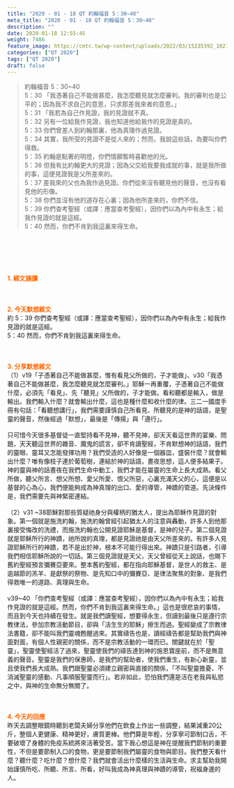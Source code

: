 ```yaml
---
title: "2020 - 01 - 18 QT 約翰福音 5：30~40"
meta_title: "2020 - 01 - 18 QT 約翰福音 5：30~40"
description: ""
date: 2020-01-18 12:55:45
weight: 7486
feature_image: https://cmtc.tw/wp-content/uploads/2022/03/15235392_10211799862337740_180693556567566654_o-1.webp
categories: ["QT 2020"]
tags: ["QT 2020"]
draft: false
---
```


<blockquote>約翰福音 5：30~40<br />
5：30 「我憑著自己不能做甚麼，我怎麼聽見就怎麼審判。我的審判也是公平的；因為我不求自己的意思，只求那差我來者的意思。」<br />
5：31 「我若為自己作見證，我的見證就不真。<br />
5：32 另有一位給我作見證，我也知道他給我作的見證是真的。<br />
5：33 你們曾差人到約翰那裏，他為真理作過見證。<br />
5：34 其實，我所受的見證不是從人來的；然而，我說這些話，為要叫你們得救。<br />
5：35 約翰是點著的明燈，你們情願暫時喜歡他的光。<br />
5：36 但我有比約翰更大的見證；因為父交給我要我成就的事，就是我所做的事，這便見證我是父所差來的。<br />
5：37 差我來的父也為我作過見證。你們從來沒有聽見他的聲音，也沒有看見他的形像。<br />
5：38 你們並沒有他的道存在心裏；因為他所差來的，你們不信。<br />
5：39 你們查考聖經（或譯：應當查考聖經），因你們以為內中有永生；給我作見證的就是這經。<br />
5：40 然而，你們不肯到我這裏來得生命。</blockquote><br />
&nbsp;<br />
<br />
&nbsp;<br />
<br />
<span style="color: #ff6600;"><strong>1. </strong><strong>經文誦讀</strong></span><br />
<br />
<span style="color: #ff6600;"><strong> </strong></span><br />
<br />
<span style="color: #ff6600;"><strong>2. 今天默想</strong><strong>經文<br />
</strong></span>約 5：39 你們查考聖經（或譯：應當查考聖經），因你們以為內中有永生；給我作見證的就是這經。<br />
5：40 然而，你們不肯到我這裏來得生命。<br />
<br />
&nbsp;<br />
<br />
<span style="color: #ff6600;"><strong>3. 分享默想經文<br />
</strong></span>（1）v19「子憑著自己不能做甚麼，惟有看見父所做的，子才能做」、v30「我憑著自己不能做甚麼，我怎麼聽見就怎麼審判。」耶穌一再重覆，子憑著自己不能做什麼，必須先「看見」、先「聽見」父所做的，子才能做。看和聽都是輸入，做是輸出。我們輸入什麼？就會輸出什麼，這也是種什麼和收什麼的律。三二一國度手冊有句話：「看聽想講行」，我們需要謹慎自己所看見、所聽見的是神的話語，是聖靈的聲音，然後經過「默想」，最後是「傳揚」與「遵行」。<br />
<br />
只可惜今天很多基督徒一直堅持看不見神，聽不見神，卻天天看這世界的宴樂、問題，天天聽這世界的雜音、魔鬼的謊言，卻不肯讀聖經，不肯默想神的話語，我們的靈眼、靈耳又怎能發揮功用？我們受造的人好像是一個器皿，盛裝什麼？就會輸出什麼？唯有像枝子連於葡萄樹，連結於神的話語，晝夜思想，這人便多結果子。神的靈與神的話晝夜在我們生命中動工，我們才能在屬靈的生命上長大成熟。看父所做，聽父所言、想父所想、愛父所愛、恨父所惡，心裏充滿天父的心，這便是以基督的心為心，我們便能夠成為神真理的出口、愛的導管，神蹟的管道。先決條件是，我們需要先與神緊密連結。<br />
<br />
（2）v31 ~38耶穌對那些質疑祂身分與權柄的猶太人，提出為耶穌作見證的對象。第一個就是施洗約翰，施洗約翰曾經引起猶太人的注意與轟動，許多人到他那裏接受悔改的洗禮，而施洗約翰也公開見證耶穌是基督，是神的兒子。第二個見證就是耶穌所行的神蹟，祂所說的真理，都是見證祂是由天父所差來的。有許多人見證耶穌所行的神蹟，若不是出於神，根本不可能行得出來。神蹟只是引路者，引導我們相信耶穌所說的一切話。第三個見證就是天父，天父曾經從天上說話，也賜下舊約聖經預言彌賽亞要來。整本舊約聖經，都在指向耶穌基督，是世人的救主、是逾越節的羔羊、是獻祭的祭物、是先知口中的彌賽亞、是律法聚焦的對象、是我們得救唯一的道路、真理與生命。<br />
<br />
v39~40 「你們查考聖經（或譯：應當查考聖經），因你們以為內中有永生；給我作見證的就是這經。然而，你們不肯到我這裏來得生命。」這也是很悲哀的事情，而且到今天也持續在發生。就是我們讀聖經，想要得永生，但讀到最後只是遵行宗教律法，參加宗教活動節目，卻與「活生生的耶穌」擦生而過。聖經變成了宗教律法書籍，卻不能叫我們靈魂甦醒過來。其實禱告也是，讀經禱告都是幫助我們與神面對面，有個人性親密的關係，而不是宗教活動的一環而已。關鍵就在於「聖靈」，聖靈使聖經活了過來，聖靈使我們的禱告達到神的施恩寶座前，而不是無意義的聲音。聖靈是我們的保惠師，是我們的幫助者，使我們重生，有新心新靈，並且使我們長大成熟。我們跟聖靈必須建立親密與直接的關係，「不叫聖靈擔憂、不消滅聖靈的感動、凡事順服聖靈而行」。若非如此，恐怕我們還是活在老我與私慾之中，與神的生命無分無關了。<br />
<br />
&nbsp;<br />
<br />
<span style="color: #ff6600;"><strong>4. 今天的回應<br />
</strong></span>昨天去調整眼鏡時聽到老闆夫婦分享他們在飲食上作出一些調整，結果減重20公斤，整個人更健康、精神更好，膚質更棒。他們算是年輕，分享寧可節制口舌，不要破壞了身體的免疫系統將來活著受苦。當下我心想這是神在提醒我們節制的重要性，不但是要節制入口的食物，更是要節制我們屬靈的食物與節目。我們整天看什麼？聽什麼？吃什麼？想什麼？我們就會活出什麼樣的生活與生命。求主幫助我開始謹慎所吃、所聽、所言、所看，好叫我成為神真理與神蹟的導管，祝福身邊的人。<br />
<br />
&nbsp;
        